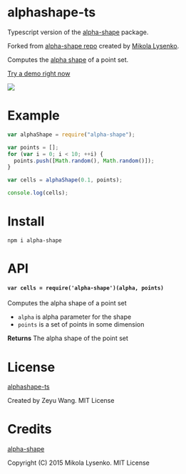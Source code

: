 # alphashape-ts

Typescript version of the [alpha-shape](https://www.npmjs.com/package/alpha-shape) package.

Forked from [alpha-shape repo](https://github.com/mikolalysenko/alpha-shape) created by [Mikola Lysenko](https://github.com/mikolalysenko).

Computes the [alpha shape](http://en.wikipedia.org/wiki/Alpha_shape) of a point set.

[Try a demo right now](https://mikolalysenko.github.io/alpha-shape/index.html)

<img src="alpha.png">

# Example

```javascript
var alphaShape = require("alpha-shape");

var points = [];
for (var i = 0; i < 10; ++i) {
  points.push([Math.random(), Math.random()]);
}

var cells = alphaShape(0.1, points);

console.log(cells);
```

# Install

```
npm i alpha-shape
```

# API

#### `var cells = require('alpha-shape')(alpha, points)`

Computes the alpha shape of a point set

- `alpha` is alpha parameter for the shape
- `points` is a set of points in some dimension

**Returns** The alpha shape of the point set

# License

[alphashape-ts](https://www.npmjs.com/package/alphashape-ts)

Created by Zeyu Wang. MIT License

# Credits

[alpha-shape](https://www.npmjs.com/package/alpha-shape)

Copyright (C) 2015 Mikola Lysenko. MIT License



